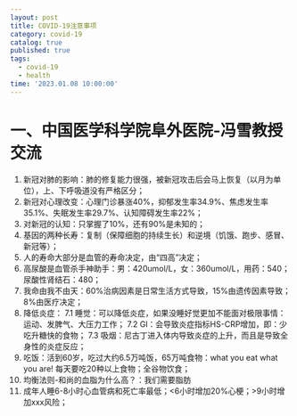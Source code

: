 ```yaml
---
layout: post
title: COVID-19注意事项
category: covid-19
catalog: true
published: true
tags:
  - covid-19
  - health
time: '2023.01.08 10:00:00'
---
```

# 一、中国医学科学院阜外医院-冯雪教授交流
1. 新冠对肺的影响：肺的修复能力很强，被新冠攻击后会马上恢复（以月为单位），上、下呼吸道没有严格区分；
2. 新冠对心理改变：心理门诊暴涨40%，抑郁发生率34.9%、焦虑发生率35.1%、失眠发生率29.7%、认知障碍发生率22%；
3. 对新冠的认知：只掌握了10%，还有90%是未知的；
4. 基因的两种长寿：复制（保障细胞的持续生长）和逆境（饥饿、跑步、感冒、新冠等）；
5. 人的寿命大部分是血管的寿命决定，由“四高”决定；
6. 高尿酸是血管杀手神助手：男：420umol/L，女：360umol/L，用药：540；尿酸性肾结石：480；
7. 我命由我不由天：60%治病因素是日常生活方式导致，15%由遗传因素导致；8%由医疗决定；
8. 降低炎症：
    7.1 睡觉：可以降低炎症，如果没睡好觉更加不能面对极限事情：运动、发脾气、大压力工作；
    7.2 GI：会导致炎症指标HS-CRP增加，即：少吃升糖快的食物；
    7.3 吸烟：尼古丁进入体内导致炎症的上升，而且是导致全身性的炎症反应；
9. 吃饭：活到60岁，吃过大约6.5万吨饭，65万吨食物：what you eat what you are! 每天要吃20种以上食物；全谷物饮食；
10. 均衡法则-和尚的血脂为什么高？：我们需要脂肪
11. 成年人睡6-8小时心血管病和死亡率最低；<6小时增加20%心梗；>9小时增加xxx风险；
